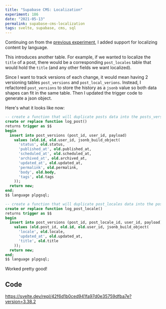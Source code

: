 ```yaml
---
title: "Supabase CMS: Localization"
experiment: 186
date: "2021-05-13"
permalink: supabase-cms-localization
tags: svelte, supabase, cms, sql
---
```


Continuing on from the [previous experiment](/posts/supabase-cms-scheduling), I added support for localizing content by language.

This introduces another table. For example, if we wanted to localize the `title` of a post, there would be a corresponding `post_locales` table that would hold the `title` (and any other fields we want localized).

Since I want to track versions of each change, it would mean having 2 versioning tables `post_versions` and `post_local_verions`. Instead, I refactored `post_versions` to store the history as a `jsonb` value so both data shapes can fit in the same table. Then I updated the trigger code to generate a json object. 

Here's what it looks like now:

```sql
-- create a function that will duplicate posts data into the posts_versions table
create or replace function log_post()
returns trigger as $$
begin
  insert into post_versions (post_id, user_id, payload)
    values (old.id, old.user_id, jsonb_build_object(
      'status', old.status,
      'published_at', old.published_at,
      'scheduled_at', old.scheduled_at,
      'archived_at', old.archived_at,
      'updated_at', old.updated_at,
      'permalink', old.permalink,
      'body', old.body,
      'tags', old.tags
	));
  return new;
end;
$$ language plpgsql;

-- create a function that will duplicate post_locales data into the posts_versions table
create or replace function log_post_locale()
returns trigger as $$
begin
  insert into post_versions (post_id, post_locale_id, user_id, payload)
    values (old.post_id, old.id, old.user_id, jsonb_build_object(
      'locale', old.locale,
      'updated_at', old.updated_at,
      'title', old.title
	));
  return new;
end;
$$ language plpgsql;
```

Worked pretty good!

## Code

https://svelte.dev/repl/42f6d1b0ced941fa97d0e35759dfba7e?version=3.38.2
